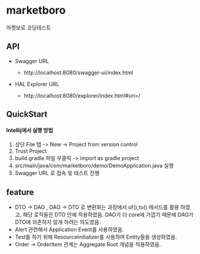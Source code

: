 # marketboro
마켓보로 코딩테스트 

## API
* Swagger URL   
    * http://localhost:8080/swagger-ui/index.html      
    
* HAL Explorer URL
    * http://localhost:8080/explorer/index.html#uri=/
    
## QuickStart

#### Intellij에서 실행 방법
1. 상단 File 탭 -> New -> Project from version control
2. Trust Project
3. build.gradle 파일 우클릭 -> import as gradle project
4. src/main/java/com/marketboro/demo/DemoApplication.java 실행
5. Swagger URL 로 접속 및 테스트 진행

## feature
- DTO -> DAO , DAO -> DTO 로 변환화는 과정에서 of(),to() 메서드를 활용 하였고, 해당 로직들은 DTO 안에 적용하였음. DAO가 더 core에 가깝기 때문에 DAO가 DTO에 의존하지 않게 하려는 의도였음.
- Alert 관련해서 Application Event를 사용하였음.
- Test를 하기 위해 ResourceInitializer를 사용하여 Entity들을 생성하였음.
- Order -> OrderItem 관계는 Aggregate Root 개념을 적용하였음.


